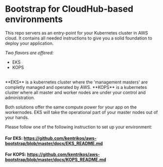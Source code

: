 # Bootstrap for CloudHub-based environments

This repo servers as an entry-point for your Kubernetes cluster in AWS cloud.  It contains all needed instructions to give you a solid foundation to deploy your application.


_Two flavors are offered:_  
* EKS  
* KOPS

<br>
**EKS** is a kubernetes cluster where the 'management masters' are completly managed and operated by AWS.   
**KOPS** is a kubernetes cluster where all master and worker nodes are under your control and administration.

Both solutions offer the same compute power for your app on the workernodes.  EKS will take the operational part of your master nodes out of your hands.


Please follow one of the following instruction to set up your environment:  

#### For EKS:    https://github.com/kentrikos/aws-bootstrap/blob/master/docs/EKS_README.md  

#### For KOPS:   https://github.com/kentrikos/aws-bootstrap/blob/master/docs/KOPS_README.md  


